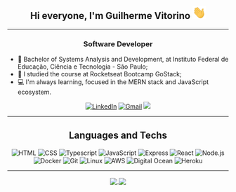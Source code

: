 <div>
  <h2 align="center">Hi everyone, I'm Guilherme Vitorino
    <img src="https://raw.githubusercontent.com/ABSphreak/ABSphreak/master/gifs/Hi.gif" width="30px" height="30px">
  </h2>
  <hr>
  <h3 align="center"><strong>Software Developer</strong></h3>

</div>

- 📘 Bachelor of Systems Analysis and Development, at Instituto Federal de Educação, Ciência e Tecnologia - São Paulo; 
- 🚀 I studied the course at Rocketseat Bootcamp GoStack;
- 💻 I'm always learning, focused in the MERN stack and JavaScript ecosystem. 

<div align="center">

  [![LinkedIn](https://img.shields.io/badge/linkedin-%230077B5.svg?style=for-the-badge&logo=linkedin&logoColor=white)][linkedin]
  [![Gmail](https://img.shields.io/badge/Gmail-D14836?style=for-the-badge&logo=gmail&logoColor=white)][gmail]
  <img src="https://img.shields.io/badge/-Rocketseat-blueviolet?style=for-the-badge" target="_blank">
</div>

--- 
<div align="center">
  <h2>Languages and Techs</h2>

  <img align="center" alt="HTML" height="60" width="60" src="https://cdn.jsdelivr.net/gh/devicons/devicon/icons/html5/html5-original.svg">
  <img align="center" alt="CSS" height="60" width="60" src="https://cdn.jsdelivr.net/gh/devicons/devicon/icons/css3/css3-original.svg">
  <img align="center" alt="Typescript" height="60" width="60" src="https://cdn.jsdelivr.net/gh/devicons/devicon/icons/typescript/typescript-original.svg">
  <img align="center" alt="JavaScript" height="60" width="60" src="https://cdn.jsdelivr.net/gh/devicons/devicon/icons/javascript/javascript-original.svg">
  <img align="center" alt="Express" height="60" width="60" src="https://cdn.jsdelivr.net/gh/devicons/devicon/icons/express/express-original.svg">
  <img align="center" alt="React" height="60" width="60" src="https://cdn.jsdelivr.net/gh/devicons/devicon/icons/react/react-original.svg">
  <img align="center" alt="Node.js" height="60" width="60" src="https://cdn.jsdelivr.net/gh/devicons/devicon/icons/nodejs/nodejs-original.svg">
  
  <br>

  <img align="center" alt="Docker" height="60" width="60" src="https://cdn.jsdelivr.net/gh/devicons/devicon/icons/docker/docker-original.svg">
  <img align="center" alt="Git" height="60" width="60" src="https://cdn.jsdelivr.net/gh/devicons/devicon/icons/git/git-original.svg">
  <img align="center" alt="Linux" height="60" width="60" src="https://cdn.jsdelivr.net/gh/devicons/devicon/icons/linux/linux-original.svg">
  <img align="center" alt="AWS" height="60" width="60" src="https://cdn.jsdelivr.net/gh/devicons/devicon/icons/amazonwebservices/amazonwebservices-original.svg">
  <img align="center" alt="Digital Ocean" height="60" width="60" src="https://cdn.jsdelivr.net/gh/devicons/devicon/icons/digitalocean/digitalocean-original.svg">
  <img align="center" alt="Heroku" height="60" width="60" src="https://cdn.jsdelivr.net/gh/devicons/devicon/icons/heroku/heroku-plain.svg">
</div>

---

<div align="center">
  <a href="https://github.com/vitorinoguilherme/vitorinoguilherme">
    <img align="center" src="https://github-readme-stats.vercel.app/api?username=vitorinoguilherme&show_icons=true&theme=tokyonight&include_all_commits=true&count_private=true&border_color=58A6FF" />
  </a>
  <a href="https://github.com/vitorinoguilherme/vitorinoguilherme">
    <img align="center" src="https://github-readme-stats.vercel.app/api/top-langs/?username=vitorinoguilherme&show_icons=true&theme=tokyonight&layout=compact&langs_count=7&exclude_repo=ifsp-pdwel-project,ifsp-pdwel&border_color=58A6FF" />
  </a>
</div>

[linkedin]: https://linkedin.com/in/vitorinoguilherme
[gmail]: mailto:guilhermevitorino.dev@gmail.com

